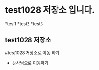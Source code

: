 # test1028 저장소 입니다.
  *test1
  *test2
  *test3

## test1028 저장소
#test1028 저장소로 이동 하기

  * 강사님으로 [이동](www.gihub.com/ldjwj)하기
  
 
